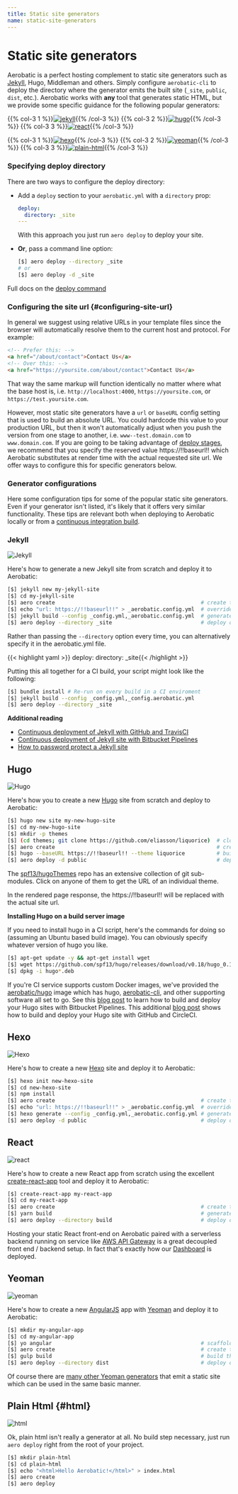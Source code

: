 ```yaml
---
title: Static site generators
name: static-site-generators
---
```


# Static site generators

Aerobatic is a perfect hosting complement to static site generators such as [Jekyll](https://jekyllrb.com/), Hugo, Middleman and others. Simply configure `aerobatic-cli` to deploy the directory where the generator emits the built site (`_site`, `public`, `dist`, etc.). Aerobatic works with **any** tool that generates static HTML, but we provide some specific guidance for the following popular generators:

{{% col-3 1 %}}[![jekyll](/img/frameworks/jekyll.png)](#jekyll){{% /col-3 %}}
{{% col-3 2 %}}[![hugo](/img/frameworks/hugo.png)](#hugo){{% /col-3 %}}
{{% col-3 3 %}}[![react](/img/frameworks/react.png)](#react){{% /col-3 %}}

{{% col-3 1 %}}[![hexo](/img/frameworks/hexo.png)](#hexo){{% /col-3 %}}
{{% col-3 2 %}}[![yeoman](/img/frameworks/yeoman.png)](#yeoman){{% /col-3 %}}
{{% col-3 3 %}}[![plain-html](/img/frameworks/html.png)](#html){{% /col-3 %}}

### Specifying deploy directory
There are two ways to configure the deploy directory:

* Add a `deploy` section to your `aerobatic.yml` with a `directory` prop:

  ~~~yaml
  deploy:
    directory: _site
  ---
  ~~~

  With this approach you just run `aero deploy` to deploy your site.

* **Or**, pass a command line option:

  ~~~sh
  [$] aero deploy --directory _site
  # or
  [$] aero deploy -d _site
  ~~~

Full docs on the [deploy command](/docs/cli/#deploy)

### Configuring the site url {#configuring-site-url}
In general we suggest using relative URLs in your template files since the browser will automatically resolve them to the current host and protocol. For example:

~~~html
<!-- Prefer this: -->
<a href="/about/contact">Contact Us</a>
<!-- Over this: -->
<a href="https://yoursite.com/about/contact">Contact Us</a>
~~~

That way the same markup will function identically no matter where what the base host is, i.e. `http://localhost:4000`, `https://yoursite.com`, or `https://test.yoursite.com`.

However, most static site generators have a `url` or `baseURL` config setting that is used to build an absolute URL. You could hardcode this value to your production URL, but then it won't automatically adjust when you push the version from one stage to another, i.e. `www--test.domain.com` to `www.domain.com`. If you are going to be taking advantage of [deploy stages](/overview/#deploy-stages), we recommend that you specify the reserved value <span class="code">https://!!baseurl!!</span> which Aerobatic substitutes at render time with the actual requested site url. We offer ways to configure this for specific generators below.

### Generator configurations
Here some configuration tips for some of the popular static site generators. Even if your generator isn't listed, it's likely that it offers very similar functionality. These tips are relevant both when deploying to Aerobatic locally or from a [continuous integration build](/docs/continuous-deployment/).

### Jekyll
<div class="generator-section"><img alt="Jekyll" src="/img/frameworks/jekyll.png"></div>

Here's how to generate a new Jekyll site from scratch and deploy it to Aerobatic:

~~~sh
[$] jekyll new my-jekyll-site
[$] cd my-jekyll-site
[$] aero create                                              # create the Aerobatic site
[$] echo "url: https://!!baseurl!!" > _aerobatic.config.yml  # override site.url for Aerobatic
[$] jekyll build --config _config.yml,_aerobatic.config.yml  # generate the output
[$] aero deploy --directory _site                            # deploy output to Aerobatic
~~~

Rather than passing the `--directory` option every time, you can alternatively specify it in the aerobatic.yml file.

{{< highlight yaml >}}
deploy:
  directory: _site{{< /highlight >}}

Putting this all together for a CI build, your script might look like the following:

~~~sh
[$] bundle install # Re-run on every build in a CI enviroment
[$] jekyll build --config _config.yml,_config.aerobatic.yml
[$] aero deploy --directory _site
~~~

**Additional reading**

* [Continuous deployment of Jekyll with GitHub and TravisCI](/blog/jekyll-travis-github-aerobatic/)
* [Continuous deployment of Jekyll site with Bitbucket Pipelines](/blog/jekyll-bitbucket-pipelines/)
* [How to password protect a Jekyll site](/blog/password-protect-a-jekyll-site/)

## Hugo

<div class="generator-section"><img alt="Hugo" src="/img/frameworks/hugo.png"></div>

Here's how you to create a new [Hugo](https://gohugo.io/) site from scratch and deploy to Aerobatic:

~~~sh
[$] hugo new site my-new-hugo-site
[$] cd my-new-hugo-site
[$] mkdir -p themes
[$] (cd themes; git clone https://github.com/eliasson/liquorice)  # clone a theme
[$] aero create                                                   # create the Aerobatic site
[$] hugo --baseURL https://!!baseurl!! --theme liquorice          # build the site overriding baseURL
[$] aero deploy -d public                                         # deploy output to Aerobatic
~~~

The [spf13/hugoThemes](https://github.com/spf13/hugoThemes) repo has an extensive collection of git sub-modules. Click on anyone of them to get the URL of an individual theme.

In the rendered page response, the <span class="code">https://!!baseurl!!</span> will be replaced with the actual site url.

**Installing Hugo on a build server image**

If you need to install hugo in a CI script, here's the commands for doing so (assuming an Ubuntu based build image). You can obviously specify whatever version of hugo you like.

~~~sh
[$] apt-get update -y && apt-get install wget
[$] wget https://github.com/spf13/hugo/releases/download/v0.18/hugo_0.18-64bit.deb
[$] dpkg -i hugo*.deb
~~~

If you're CI service supports custom Docker images, we've provided the [aerobatic/hugo](https://hub.docker.com/r/aerobatic/hugo/) image which has hugo, [aerobatic-cli](/docs/cli/), and other supporting software all set to go. See this [blog post](/blog/hugo-bitbucket-pipelines/) to learn how to build and deploy your Hugo sites with Bitbucket Pipelines. This additional [blog post](/blog/hugo-github-circleci/) shows how to build and deploy your Hugo site with GitHub and CircleCI.

## Hexo

<div class="generator-section"><img alt="Hexo" src="/img/frameworks/hexo.png"></div>

Here's how to create a new [Hexo](https://hexo.io) site and deploy it to Aerobatic:

~~~sh
[$] hexo init new-hexo-site
[$] cd new-hexo-site
[$] npm install
[$] aero create                                              # create the Aerobatic site
[$] echo "url: https://!!baseurl!!" > _aerobatic.config.yml  # override site.url for Aerobatic
[$] hexo generate --config _config.yml,_aerobatic.config.yml # generate the output
[$] aero deploy -d public                                    # deploy output to Aerobatic
~~~

## React

<div class="generator-section"><img alt="react" src="/img/frameworks/react.png"></div>

Here's how to create a new React app from scratch using the excellent [create-react-app](https://github.com/facebookincubator/create-react-app) tool and deploy it to Aerobatic:

~~~sh
[$] create-react-app my-react-app
[$] cd my-react-app
[$] aero create                                              # create the Aerobatic site
[$] yarn build                                               # generate the production optimized build
[$] aero deploy --directory build                            # deploy output to Aerobatic
~~~

Hosting your static React front-end on Aerobatic paired with a serverless backend running on service like [AWS API Gateway](https://aws.amazon.com/api-gateway/) is a great decoupled front end / backend setup. In fact that's exactly how our [Dashboard](https://dashboard.aerobatic.com) is deployed.

## Yeoman

<div class="generator-section"><img alt="yeoman" src="/img/frameworks/yeoman.png"></div>

Here's how to create a new [AngularJS](https://github.com/yeoman/generator-angular) app with [Yeoman](http://yeoman.io/) and deploy it to Aerobatic:

~~~sh
[$] mkdir my-angular-app
[$] cd my-angular-app
[$] yo angular                                               # scaffold the angular app
[$] aero create                                              # create the Aerobatic site
[$] gulp build                                               # build the production output
[$] aero deploy --directory dist                             # deploy output to Aerobatic
~~~

Of course there are [many other Yeoman generators](http://yeoman.io/generators/) that emit a static site which can be used in the same basic manner.

## Plain Html {#html}

<div class="generator-section"><img alt="html" src="/img/frameworks/html.png"></div>

Ok, plain html isn't really a generator at all. No build step necessary, just run `aero deploy` right from the root of your project.

~~~sh
[$] mkdir plain-html
[$] cd plain-html
[$] echo "<html>Hello Aerobatic!</html>" > index.html
[$] aero create
[$] aero deploy
~~~
